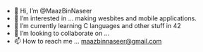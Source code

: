 - 👋 Hi, I’m @MaazBinNaseer
- 👀 I’m interested in ... making wesbites and mobile applications. 
- 🌱 I’m currently learning C languages and other stuff in 42 
- 💞️ I’m looking to collaborate on ...
- 📫 How to reach me ... maazbinnaseer@gmail.com

<!---
MaazBinNaseer/MaazBinNaseer is a ✨ special ✨ repository because its `README.md` (this file) appears on your GitHub profile.
You can click the Preview link to take a look at your changes.
--->
